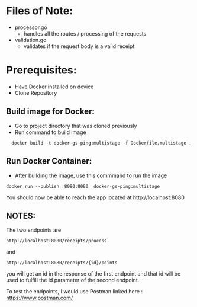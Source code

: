 # Files of Note:

- processor.go
  - handles all the routes / processing of the requests
- validation.go
  - validates if the request body is a valid receipt 
#  Prerequisites:

- Have Docker installed on device
- Clone Repository

## Build image for Docker:

- Go to project directory that was cloned previously 
- Run command to build image

```
  docker build -t docker-gs-ping:multistage -f Dockerfile.multistage .
```

## Run Docker Container: 

- After building the image, use this commmand to run the image

```
docker run --publish  8080:8080  docker-gs-ping:multistage
```

You should now be able to reach the app located at </a> http://localhost:8080 </a>

## NOTES:

The two endpoints are

```
http://localhost:8080/receipts/process
```

and 

```
http://localhost:8080/receipts/{id}/points
```

you will get an id in the response of the first endpoint and that id will be used to fulfill the id parameter of the second endpoint.

To test the endpoints, I would use Postman linked here : 
  <a>https://www.postman.com/</a>
